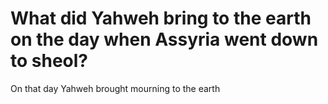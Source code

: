 # What did Yahweh bring to the earth on the day when Assyria went down to sheol?

On that day Yahweh brought mourning to the earth
